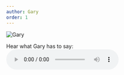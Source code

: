 ```yaml
---
author: Gary
order: 1
---
```

![Gary](/uploads/gary-i.jpg "Gary")

<div class="centred">

Hear what Gary has to say: <br/>
<audio src="/uploads/Gary-I2022-05-29.mp3" controls>
</audio>

</div>
